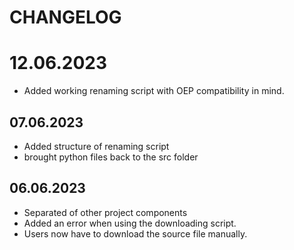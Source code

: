# CHANGELOG

# 12.06.2023

- Added working renaming script with OEP compatibility in mind.
## 07.06.2023

- Added structure of renaming script
- brought python files back to the src folder
## 06.06.2023

- Separated of other project components
- Added an error when using the downloading script.
- Users now have to download the source file manually.

